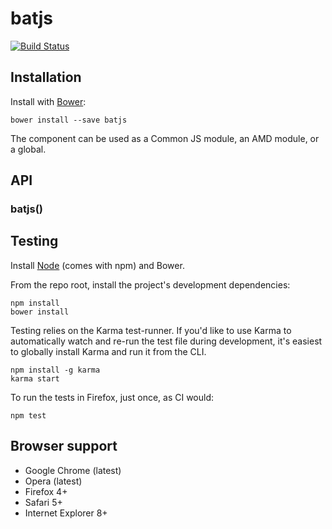 # batjs

[![Build Status](https://secure.travis-ci.org/user/batjs.png?branch=master)](http://travis-ci.org/user/batjs)


## Installation

Install with [Bower](http://bower.io):

```
bower install --save batjs
```

The component can be used as a Common JS module, an AMD module, or a global.


## API

### batjs()


## Testing

Install [Node](http://nodejs.org) (comes with npm) and Bower.

From the repo root, install the project's development dependencies:

```
npm install
bower install
```

Testing relies on the Karma test-runner. If you'd like to use Karma to
automatically watch and re-run the test file during development, it's easiest
to globally install Karma and run it from the CLI.

```
npm install -g karma
karma start
```

To run the tests in Firefox, just once, as CI would:

```
npm test
```


## Browser support

* Google Chrome (latest)
* Opera (latest)
* Firefox 4+
* Safari 5+
* Internet Explorer 8+
